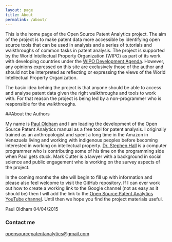 ```yaml
---
layout: page
title: About
permalink: /about/
---
```


This is the home page of the Open Source Patent Analytics project. The aim of the project 
is to make patent data more accessible by identifying open source tools that can be used 
in analysis and a series of tutorials and walkthroughs of common tasks in patent analysis.
The project is supported by the World Intellectual Property Organization (WIPO) as part of 
its work with developing countries under the [WIPO Development Agenda](http://www.wipo.int/ip-development/en/agenda/). However, any opinions expressed
on this site are exclusively those of the author and should not be interpreted as reflecting or
expressing the views of the World Intellectual Property Organization. 

The basic idea behing the project is that anyone should be able to access and analyse patent
data given the right walkthroughs and tools to work with. For that reason the project is being led
by a non-programmer who is responsible for the walkthroughs. 

##About the Authors

My name is [Paul Oldham](https://www.researchgate.net/profile/Paul_Oldham2) and I am leading the development of the Open Source Patent Analytics manual as a free 
tool for patent analysis. I originally trained as an anthropologist and spent a long time 
in the Amazon in Venezuela living and working with indigenous peoples before becoming interested
in working on intellectual property. [Dr. Stephen Hall](https://www.researchgate.net/profile/Stephen_Hall6) is a computer programmer who is contributing some
of his time on the programming side when Paul gets stuck. Mark Cutter is a lawyer with a background
in social science and public engagement who is working on the survey aspects of the project. 

In the coming months the site will begin to fill up with information and please also feel welcome
to visit the GitHub repository. If I can ever work out how to create a working link to the Google 
channel (not as easy as it should be) then I will add the link to the [Open Source Patent 
Analytics YouTube channel](https://www.youtube.com/channel/UCwFhEASbKdm6WYoax73XsOw). Until then we hope you find the project materials useful. 

Paul Oldham 
04/04/2015


### Contact me

[opensourcepatentanalytics@gmail.com](mailto:opensourcepatentanalytics.gmail.com)
